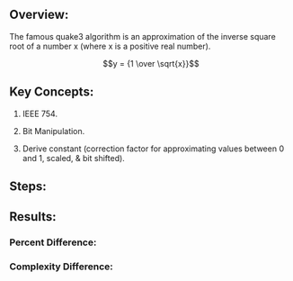 <H2>Overview:</H2>
<p>The famous quake3 algorithm is an approximation of the inverse square root of a number x (where x is a positive real number). </p>

$$y = {1 \over \sqrt{x}}$$


<H2>Key Concepts:</H2>

1. IEEE 754.

2. Bit Manipulation.

3. Derive constant (correction factor for approximating values between 0 and 1, scaled, & bit shifted).

<H2>Steps:</H2>

<H2>Results:</H2>
<H3>Percent Difference:</H3>
<H3>Complexity Difference:</H3>
